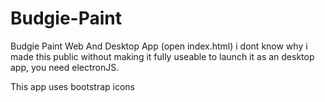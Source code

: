 # Budgie-Paint
Budgie Paint Web And Desktop App (open index.html)
i dont know why i made this public without making it fully useable
to launch it as an desktop app, you need electronJS.

This app uses bootstrap icons
